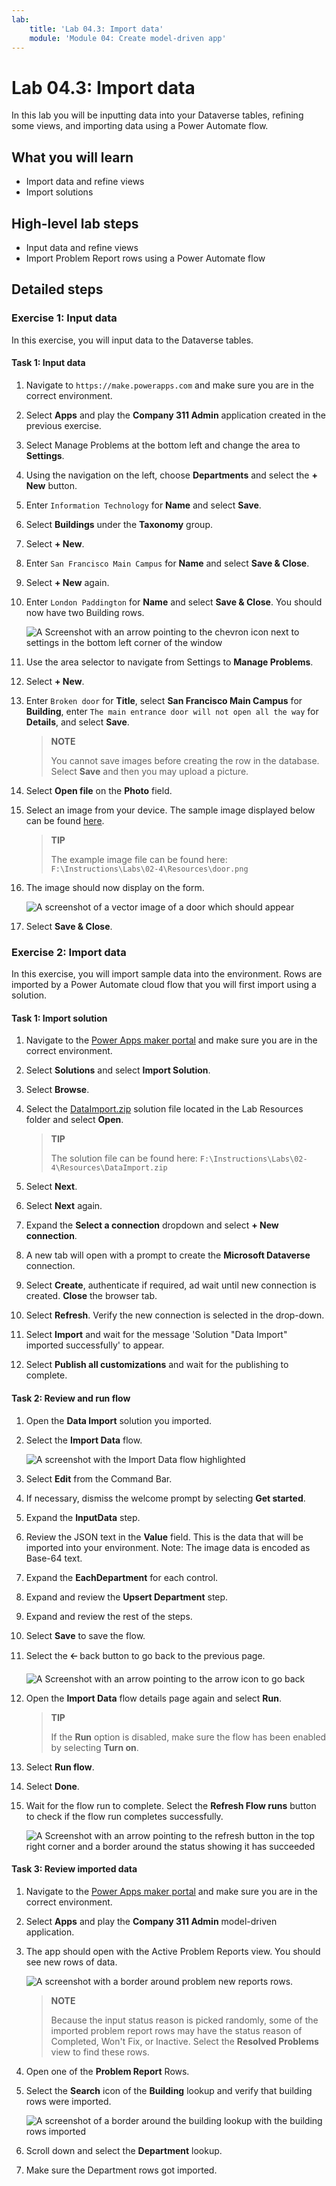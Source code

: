 ```yaml
---
lab:
    title: 'Lab 04.3: Import data'
    module: 'Module 04: Create model-driven app'
---
```


# Lab 04.3: Import data

In this lab you will be inputting data into your Dataverse tables, refining some views, and importing data using a Power Automate flow.

## What you will learn

-   Import data and refine views
-   Import solutions

## High-level lab steps

-   Input data and refine views
-   Import Problem Report rows using a Power Automate flow

## Detailed steps

### Exercise 1: Input data

In this exercise, you will input data to the Dataverse tables.

#### Task 1: Input data

1.  Navigate to `https://make.powerapps.com` and make sure you are in the correct environment.

2.  Select **Apps** and play the **Company 311 Admin** application created in
    the previous exercise.

3.  Select Manage Problems at the bottom left and change the area to **Settings**.

4.  Using the navigation on the left, choose **Departments** and select the **+ New** button.

5.  Enter `Information Technology` for **Name** and select **Save**.

6.  Select **Buildings** under the **Taxonomy** group.

7.  Select **+ New**.

8.  Enter `San Francisco Main Campus` for **Name** and select **Save & Close**.

9.  Select **+ New** again.

10. Enter `London Paddington` for **Name** and select **Save & Close**. You should now have two Building rows.

    ![A Screenshot with an arrow pointing to the chevron icon next to settings in the bottom left corner of the window](02-4/media/Lab2-4-Ex1-Task1-6.png)

11. Use the area selector to navigate from Settings to **Manage Problems**.

12. Select **+ New**.

13. Enter `Broken door` for **Title**, select **San Francisco Main Campus** for **Building**, enter `The main entrance door will not open all the way` for **Details**, and select **Save**.

    > **NOTE**
    >
    > You cannot save images before creating the row in the database. Select **Save** and then you may upload a picture.

14. Select **Open file** on the **Photo** field.

15. Select an image from your device. The sample image displayed below can be found [here](https://github.com/MicrosoftLearning/PL-100-Microsoft-Power-Platform-App-Maker/raw/master/Instructions/Labs/02-4/Resources/door.png).

    > **TIP** 
    > 
    > The example image file can be found here: ```F:\Instructions\Labs\02-4\Resources\door.png```

16. The image should now display on the form.

    ![A screenshot of a vector image of a door which should appear](02-4/media/Lab2-4-Ex1-Task1-10.png)

17. Select **Save & Close**.

### Exercise 2: Import data

In this exercise, you will import sample data into the environment. Rows are imported by a Power Automate cloud flow that you will first import using a solution.

#### Task 1: Import solution

1.  Navigate to the [Power Apps maker portal](https://make.powerapps.com/) and make sure you are in the correct environment.

2.  Select **Solutions** and select  **Import Solution**.

3.  Select **Browse**.

4.  Select the [DataImport.zip](https://github.com/MicrosoftLearning/PL-100-Microsoft-Power-Platform-App-Maker/raw/master/Instructions/Labs/02-4/Resources/DataImport.zip) solution file located in the Lab Resources folder and select **Open**.

    > **TIP** 
    > 
    > The solution file can be found here: ```F:\Instructions\Labs\02-4\Resources\DataImport.zip```

5.  Select **Next**.

6.  Select **Next** again.

7.  Expand the **Select a connection** dropdown and select **+ New connection**.

8.  A new tab will open with a prompt to create the **Microsoft Dataverse** connection. 

9.  Select **Create**, authenticate if required, ad wait until new connection is created. **Close** the browser tab.

10. Select **Refresh**. Verify the new connection is selected in the drop-down. 

11. Select **Import** and wait for the message 'Solution "Data Import" imported successfully' to appear.

12. Select **Publish all customizations** and wait for the publishing to complete. 


#### Task 2: Review and run flow

1.  Open the **Data Import** solution you imported.

2.  Select the **Import Data** flow. 

    ![A screenshot with the Import Data flow highlighted](02-4/media/Lab2-4-Ex2-Task2-1.png)

3.  Select **Edit** from the Command Bar.
 
4.  If necessary, dismiss the welcome prompt by selecting **Get started**.

5.  Expand the **InputData** step.

6.  Review the JSON text in the **Value** field. This is the data that will be imported into your environment. Note: The image data is encoded as Base-64 text.

7.  Expand the **EachDepartment** for each control.

8.  Expand and review the **Upsert Department** step.

9. Expand and review the rest of the steps.

10. Select **Save** to save the flow.

11. Select the **🡠** back button to go back to the previous page.

    ![A Screenshot with an arrow pointing to the arrow icon to go back](02-4/media/Lab2-4-Ex2-Task2-2.png)

12. Open the **Import Data** flow details page again and select **Run**.

    > **TIP**
    >
    > If the **Run** option is disabled, make sure the flow has been enabled by selecting **Turn on**.

13. Select **Run flow**.

14. Select **Done**.

15. Wait for the flow run to complete. Select the **Refresh Flow runs** button to check if the flow run completes successfully.

    ![A Screenshot with an arrow pointing to the refresh button in the top right corner and a border around the status showing it has succeeded](02-4/media/Lab2-4-Ex2-Task2-3.png)


#### Task 3: Review imported data

1.  Navigate to the [Power Apps maker portal](https://make.powerapps.com/) and make sure you are in the correct environment.

2.  Select **Apps** and play the **Company 311 Admin** model-driven application.

3.  The app should open with the Active Problem Reports view. You should see new rows of data.

    ![A screenshot with a border around problem new reports rows.](02-4/media/Lab2-4-Ex2-Task3-1.png) 

    > **NOTE**
    >
    > Because the input status reason is picked randomly, some of the imported problem report rows may have the status reason of Completed, Won't Fix, or Inactive. Select the **Resolved Problems** view to find these rows.

4.  Open one of the **Problem Report** Rows.

5.  Select the **Search** icon of the **Building** lookup and verify that building rows were imported.

    ![A screenshot of a border around the building lookup with the building rows imported](02-4/media/Lab2-4-Ex2-Task3-2.png)

6.  Scroll down and select the **Department** lookup.

7.  Make sure the Department rows got imported.
